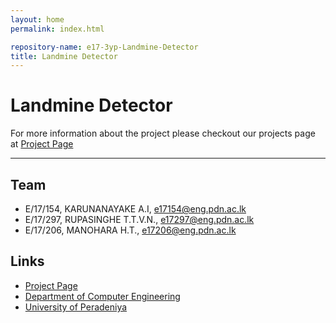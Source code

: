 ```yaml
---
layout: home
permalink: index.html

repository-name: e17-3yp-Landmine-Detector 
title: Landmine Detector 
---
```


[comment]: # "This is the standard layout for the project, but you can clean this and use your own template"

# Landmine Detector 
For more information about the project please checkout our projects page at 
[Project Page](https://cepdnaclk.github.io/e17-3yp-Le-Detector)

---

## Team
-  E/17/154, KARUNANAYAKE A.I, [e17154@eng.pdn.ac.lk](mailto:name@email.com)
-  E/17/297, RUPASINGHE T.T.V.N., [e17297@eng.pdn.ac.lk](mailto:name@email.com)
-  E/17/206, MANOHARA H.T., [e17206@eng.pdn.ac.lk](mailto:name@email.com)



## Links

<!-- - [Project Repository](https://github.com/cepdnaclk/e17-3yp-Landmine-Detector) -->
- [Project Page](https://cepdnaclk.github.io/e17-3yp-Le-Detector)
- [Department of Computer Engineering](http://www.ce.pdn.ac.lk/)
- [University of Peradeniya](https://eng.pdn.ac.lk/)


[//]: # (Please refer this to learn more about Markdown syntax)
[//]: # (https://github.com/adam-p/markdown-here/wiki/Markdown-Cheatsheet)
